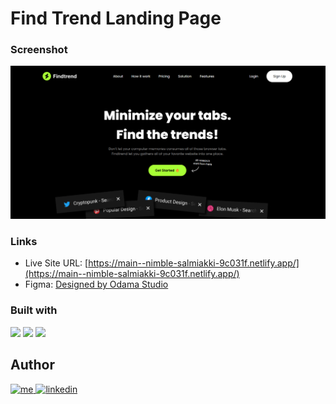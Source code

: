 # Find Trend Landing Page

### Screenshot

![](./public/demo-find-trend.png)

### Links

- Live Site URL: [https://main--nimble-salmiakki-9c031f.netlify.app/](https://main--nimble-salmiakki-9c031f.netlify.app/)
- Figma: [Designed by Odama Studio](https://www.figma.com/file/WJFmySkWyK0ZewopoFUJFo/Findtrend-Webflow-(Free-Code)-(Community)?type=design&node-id=2-620&mode=design&t=xclBfDSDETErabsP-0)

### Built with

<p>
    <img src="https://img.shields.io/badge/react-%2320232a.svg?style=for-the-badge&logo=react&logoColor=%2361DAFB" />
    <img src="https://img.shields.io/badge/Tailwind_CSS-38B2AC?style=for-the-badge&logo=tailwind-css&logoColor=white" />
    <img src="https://img.shields.io/badge/Vite-B73BFE?style=for-the-badge&logo=vite&logoColor=FFD62E" />  
</p>

## Author

<p>
  <a href="https://afshoang.github.io/portfolio/">
    <img alt="me" title="Me" src="https://img.shields.io/badge/portfolio-000000?style=for-the-badge&logo=About.me&logoColor=white" />
  </a>
  <a href="https://www.linkedin.com/in/hoangpham56/">
    <img alt="linkedin" title="LinkedIn" src="https://img.shields.io/badge/LinkedIn-0077B5?style=for-the-badge&logo=linkedin&logoColor=white" />
  </a>
</p>
